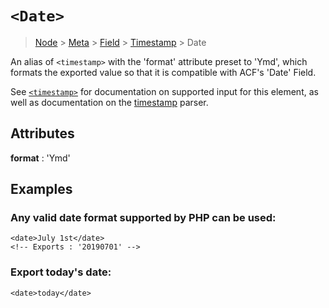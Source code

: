 # `<Date>`

> [Node](./node.md) > [Meta](./meta.md) > [Field](./field.md) > [Timestamp](./timestamp.md) > Date

An alias of `<timestamp>` with the 'format' attribute preset to 'Ymd', which formats the exported value so that it is compatible with ACF's 'Date' Field.

See [`<timestamp>`](./timestamp.md) for documentation on supported input for this element, as well as documentation on the [timestamp](../parsers/timestamp.md) parser.

## Attributes

**format** : 'Ymd'

## Examples

### Any valid date format supported by PHP can be used:

```
<date>July 1st</date>
<!-- Exports : '20190701' -->
```

### Export today's date:

```
<date>today</date>
```